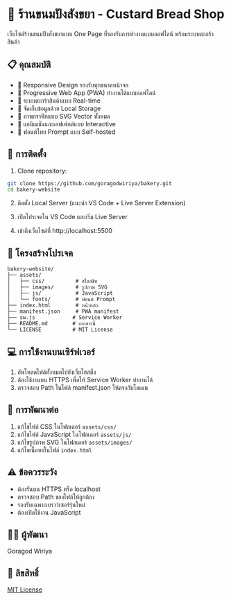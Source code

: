 # 🥐 ร้านขนมปังสังขยา - Custard Bread Shop

เว็บไซต์ร้านขนมปังสังขยาแบบ One Page ที่รองรับการทำงานแบบออฟไลน์ พร้อมระบบตะกร้าสินค้า

## 📋 คุณสมบัติ

- 📱 Responsive Design รองรับทุกขนาดหน้าจอ
- 🔄 Progressive Web App (PWA) ทำงานได้แบบออฟไลน์
- 🛒 ระบบตะกร้าสินค้าแบบ Real-time
- 💾 จัดเก็บข้อมูลด้วย Local Storage
- 🎨 ภาพกราฟิกแบบ SVG Vector ทั้งหมด
- 🎯 แอนิเมชันและเอฟเฟกต์แบบ Interactive
- 📝 ฟอนต์ไทย Prompt แบบ Self-hosted

## 🚀 การติดตั้ง

1. Clone repository:
```bash
git clone https://github.com/goragodwiriya/bakery.git
cd bakery-website
```

2. ติดตั้ง Local Server (แนะนำ VS Code + Live Server Extension)

3. เปิดโปรเจคใน VS Code และเริ่ม Live Server

4. เข้าถึงเว็บไซต์ที่ http://localhost:5500

## 📂 โครงสร้างโปรเจค

```
bakery-website/
├── assets/
│   ├── css/          # สไตล์ชีท
│   ├── images/       # รูปภาพ SVG
│   ├── js/           # JavaScript
│   └── fonts/        # ฟอนต์ Prompt
├── index.html        # หน้าหลัก
├── manifest.json     # PWA manifest
├── sw.js            # Service Worker
├── README.md        # เอกสารนี้
└── LICENSE          # MIT License
```

## 💻 การใช้งานบนเซิร์ฟเวอร์

1. อัพโหลดไฟล์ทั้งหมดไปยังเว็บโฮสติ้ง
2. ต้องใช้งานบน HTTPS เพื่อให้ Service Worker ทำงานได้
3. ตรวจสอบ Path ในไฟล์ manifest.json ให้ตรงกับโดเมน

## 🔧 การพัฒนาต่อ

1. แก้ไขไฟล์ CSS ในโฟลเดอร์ `assets/css/`
2. แก้ไขไฟล์ JavaScript ในโฟลเดอร์ `assets/js/`
3. แก้ไขรูปภาพ SVG ในโฟลเดอร์ `assets/images/`
4. แก้ไขเนื้อหาในไฟล์ `index.html`

## ⚠️ ข้อควรระวัง

- ต้องรันบน HTTPS หรือ localhost
- ตรวจสอบ Path ของไฟล์ให้ถูกต้อง
- รองรับเฉพาะเบราว์เซอร์รุ่นใหม่
- ต้องเปิดใช้งาน JavaScript

## 👨‍💻 ผู้พัฒนา

Goragod Wiriya

## 📄 ลิขสิทธิ์

[MIT License](LICENSE)
